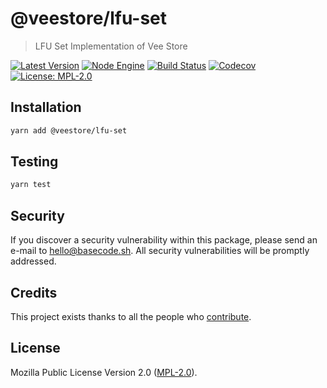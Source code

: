 # @veestore/lfu-set

> LFU Set Implementation of Vee Store

[![Latest Version](https://badgen.now.sh/npm/v/@veestore/lfu-set)](https://www.npmjs.com/package/@veestore/lfu-set)
[![Node Engine](https://badgen.now.sh/npm/node/@veestore/lfu-set)](https://www.npmjs.com/package/@veestore/lfu-set)
[![Build Status](https://badgen.now.sh/circleci/github/veestore/lfu-set)](https://circleci.com/gh/veestore/lfu-set)
[![Codecov](https://badgen.now.sh/codecov/c/github/veestore/lfu-set)](https://codecov.io/gh/veestore/lfu-set)
[![License: MPL-2.0](https://badgen.now.sh/badge/license/MPL-2.0/green)](https://mozilla.org/MPL/2.0/)

## Installation

```bash
yarn add @veestore/lfu-set
```

## Testing

```bash
yarn test
```

## Security

If you discover a security vulnerability within this package, please send an e-mail to hello@basecode.sh. All security vulnerabilities will be promptly addressed.

## Credits

This project exists thanks to all the people who [contribute](../../contributors).

## License

Mozilla Public License Version 2.0 ([MPL-2.0](./LICENSE)).
